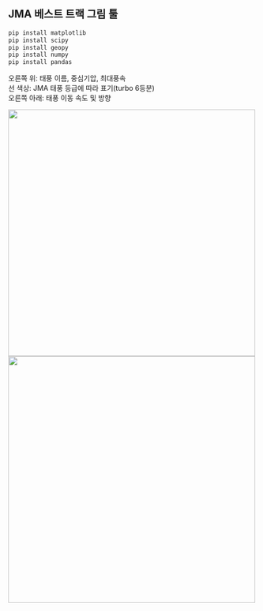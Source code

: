 ## **JMA 베스트 트랙 그림 툴**</br>

```python
pip install matplotlib
pip install scipy
pip install geopy
pip install numpy
pip install pandas
```

오른쪽 위: 태풍 이름, 중심기압, 최대풍속</br>
선 색상: JMA 태풍 등급에 따라 표기(turbo 6등분)</br>
오른쪽 아래: 태풍 이동 속도 및 방향</br>

<img src="https://github.com/jjoo0727/project_ty/assets/63052158/f3201d4f-bf10-4b11-8251-0af48ac50d9b" width="500" height="500"/>
<img src="https://github.com/jjoo0727/project_ty/assets/63052158/f802ab34-8412-4c72-bcf5-838f87d6de36" width="500" height="500"/>


